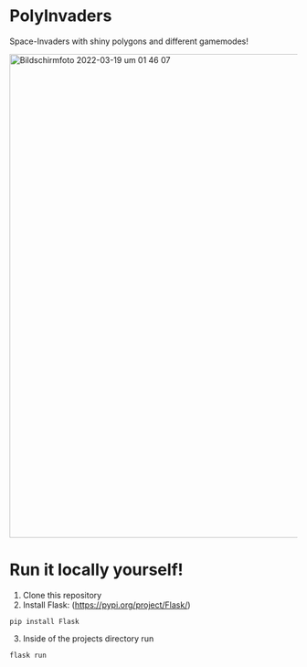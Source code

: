# PolyInvaders
Space-Invaders with shiny polygons and different gamemodes!

<img width="847" alt="Bildschirmfoto 2022-03-19 um 01 46 07" src="https://user-images.githubusercontent.com/22854379/159130811-08f393a2-85f1-4dce-8990-3460eeaa1915.png">
<br/>

# Run it locally yourself!
1. Clone this repository
2. Install Flask: (https://pypi.org/project/Flask/)
```
pip install Flask
```
3. Inside of the projects directory run
```
flask run
```
